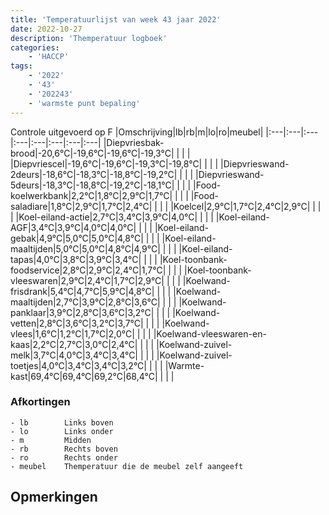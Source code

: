```yaml
---
title: 'Temperatuurlijst van week 43 jaar 2022'
date: 2022-10-27
description: 'Themperatuur logboek'
categories:
    - 'HACCP'
tags:
    - '2022'
    - '43'
    - '202243'
    - 'warmste punt bepaling'
---
```

Controle uitgevoerd op F
|Omschrijving|lb|rb|m|lo|ro|meubel|
|:---|:---|:---|:---|:---|:---|:---|:---|
|Diepvriesbak-brood|-20,6°C|-19,6°C|-19,6°C|-19,3°C| | | |
|Diepvriescel|-19,6°C|-19,6°C|-19,3°C|-19,8°C| | | |
|Diepvrieswand-2deurs|-18,6°C|-18,3°C|-18,8°C|-19,2°C| | | |
|Diepvrieswand-5deurs|-18,3°C|-18,8°C|-19,2°C|-18,1°C| | | |
|Food-koelwerkbank|2,2°C|1,8°C|2,9°C|1,7°C| | | |
|Food-saladiare|1,8°C|2,9°C|1,7°C|2,4°C| | | |
|Koelcel|2,9°C|1,7°C|2,4°C|2,9°C| | | |
|Koel-eiland-actie|2,7°C|3,4°C|3,9°C|4,0°C| | | |
|Koel-eiland-AGF|3,4°C|3,9°C|4,0°C|4,0°C| | | |
|Koel-eiland-gebak|4,9°C|5,0°C|5,0°C|4,8°C| | | |
|Koel-eiland-maaltijden|5,0°C|5,0°C|4,8°C|4,9°C| | | |
|Koel-eiland-tapas|4,0°C|3,8°C|3,9°C|3,4°C| | | |
|Koel-toonbank-foodservice|2,8°C|2,9°C|2,4°C|1,7°C| | | |
|Koel-toonbank-vleeswaren|2,9°C|2,4°C|1,7°C|2,9°C| | | |
|Koelwand-frisdrank|5,4°C|4,7°C|5,9°C|4,8°C| | | |
|Koelwand-maaltijden|2,7°C|3,9°C|2,8°C|3,6°C| | | |
|Koelwand-panklaar|3,9°C|2,8°C|3,6°C|3,2°C| | | |
|Koelwand-vetten|2,8°C|3,6°C|3,2°C|3,7°C| | | |
|Koelwand-vlees|1,6°C|1,2°C|1,7°C|2,0°C| | | |
|Koelwand-vleeswaren-en-kaas|2,2°C|2,7°C|3,0°C|2,4°C| | | |
|Koelwand-zuivel-melk|3,7°C|4,0°C|3,4°C|3,4°C| | | |
|Koelwand-zuivel-toetjes|4,0°C|3,4°C|3,4°C|3,2°C| | | |
|Warmte-kast|69,4°C|69,4°C|69,2°C|68,4°C| | | |

### Afkortingen
    - lb        Links boven
    - lo        Links onder
    - m         Midden
    - rb        Rechts boven
    - ro        Rechts onder
    - meubel    Themperatuur die de meubel zelf aangeeft

## Opmerkingen


